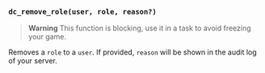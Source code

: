 ### `dc_remove_role(user, role, reason?)`

> **Warning**
> This function is blocking, use it in a task to avoid freezing your game.

Removes a `role` to a `user`. If provided, `reason` will be shown in the audit log of your server.